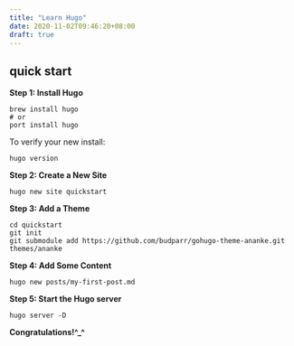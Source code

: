 ```yaml
---
title: "Learn Hugo"
date: 2020-11-02T09:46:20+08:00
draft: true
---
```


## quick start

**Step 1: Install Hugo**

```
brew install hugo
# or
port install hugo
```

To verify your new install:

```
hugo version
```

**Step 2: Create a New Site**

```
hugo new site quickstart
```

**Step 3: Add a Theme**

```
cd quickstart
git init
git submodule add https://github.com/budparr/gohugo-theme-ananke.git themes/ananke
```

**Step 4: Add Some Content**

```
hugo new posts/my-first-post.md
```

**Step 5: Start the Hugo server**

```
hugo server -D
```

**Congratulations!^\_^**
